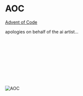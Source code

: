 # AOC
[Advent of Code](https://adventofcode.com/)

apologies on behalf of the ai artist...
<br/><br/><br/><br/><br/><br/><br/><br/><br/><br/>

![AOC](https://u-static.fotor.com/images/text-to-image/result/PRO-06ed7c701e214eb29efd45b105cc1a3d.jpg)

